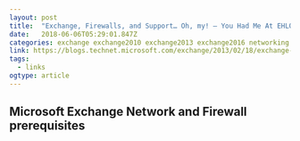 ```yaml
---
layout: post 
title:  "Exchange, Firewalls, and Support… Oh, my! – You Had Me At EHLO…" 
date:   2018-06-06T05:29:01.847Z 
categories: exchange exchange2010 exchange2013 exchange2016 networking security
link: https://blogs.technet.microsoft.com/exchange/2013/02/18/exchange-firewalls-and-support-oh-my/ 
tags:
  - links
ogtype: article 
---
```


## Microsoft Exchange Network and Firewall prerequisites
